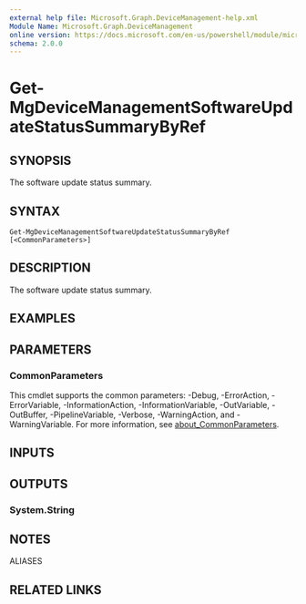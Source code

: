 ```yaml
---
external help file: Microsoft.Graph.DeviceManagement-help.xml
Module Name: Microsoft.Graph.DeviceManagement
online version: https://docs.microsoft.com/en-us/powershell/module/microsoft.graph.devicemanagement/get-mgdevicemanagementsoftwareupdatestatussummarybyref
schema: 2.0.0
---
```


# Get-MgDeviceManagementSoftwareUpdateStatusSummaryByRef

## SYNOPSIS
The software update status summary.

## SYNTAX

```
Get-MgDeviceManagementSoftwareUpdateStatusSummaryByRef [<CommonParameters>]
```

## DESCRIPTION
The software update status summary.

## EXAMPLES

## PARAMETERS

### CommonParameters
This cmdlet supports the common parameters: -Debug, -ErrorAction, -ErrorVariable, -InformationAction, -InformationVariable, -OutVariable, -OutBuffer, -PipelineVariable, -Verbose, -WarningAction, and -WarningVariable. For more information, see [about_CommonParameters](http://go.microsoft.com/fwlink/?LinkID=113216).

## INPUTS

## OUTPUTS

### System.String
## NOTES

ALIASES

## RELATED LINKS
